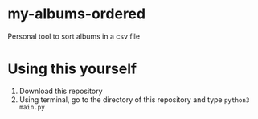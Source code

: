# my-albums-ordered
Personal tool to sort albums in a csv file

# Using this yourself
1. Download this repository
2. Using terminal, go to the directory of this repository and type `python3 main.py`
